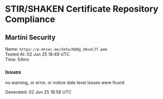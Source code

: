 # STIR/SHAKEN Certificate Repository Compliance

## Martini Security

Name: `https://p.mtsec.me/2e5a/HQ8g_UbuoCJT.pem`\
Tested At: 02 Jun 25 18:49 UTC\
Time: 54ms

### Issues

no warning, or error, or notice date level issues were found

Generated: 02 Jun 25 18:58 UTC